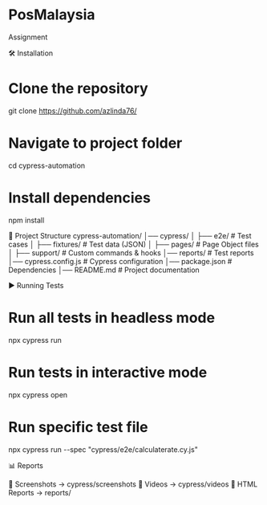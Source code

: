 # PosMalaysia
Assignment

🛠️ Installation
# Clone the repository
git clone https://github.com/azlinda76/

# Navigate to project folder
cd cypress-automation

# Install dependencies
npm install

📂 Project Structure
cypress-automation/
│── cypress/
│   ├── e2e/             # Test cases
│   ├── fixtures/        # Test data (JSON)
│   ├── pages/           # Page Object files
│   ├── support/         # Custom commands & hooks
│── reports/             # Test reports
│── cypress.config.js    # Cypress configuration
│── package.json         # Dependencies
│── README.md            # Project documentation

▶️ Running Tests
# Run all tests in headless mode
npx cypress run

# Run tests in interactive mode
npx cypress open

# Run specific test file
npx cypress run --spec "cypress/e2e/calculaterate.cy.js"

📊 Reports

📸 Screenshots → cypress/screenshots
🎥 Videos → cypress/videos
📑 HTML Reports → reports/
